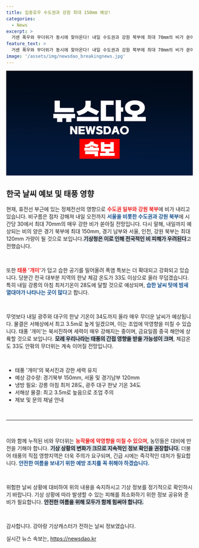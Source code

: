 ```yaml
---
title: 집중호우 수도권과 강원 최대 150mm 예상!
categories:
  - News
excerpt: >
  거센 폭우와 무더위가 동시에 찾아온다! 내일 수도권과 강원 북부에 최대 70mm의 비가 쏟아지고, 체감온도는 33도를 넘길 전망. 태풍 개미의 영향으로 예측되는 기상 변화가 주목받고 있다!
feature_text: >
  거센 폭우와 무더위가 동시에 찾아온다! 내일 수도권과 강원 북부에 최대 70mm의 비가 쏟아지고, 체감온도는 33도를 넘길 전망. 태풍 개미의 영향으로 예측되는 기상 변화가 주목받고 있다!
image: '/assets/img/newsdao_breakingnews.jpg'
---
```


<p><img src="/assets/img/newsdao_breakingnews.jpg" alt="implanttips 속보" /></p>

<h2 data-ke-size="size26">한국 날씨 예보 및 태풍 영향</h2>

<p data-ke-size="size16">현재, 휴전선 부근에 있는 정체전선의 영향으로 <b><span style="color: #ee2323;">수도권 일부와 강원 북부</span></b>에 비가 내리고 있습니다. 비구름은 점차 강해져 내일 오전까지 <b><span style="color: #1a5490;">서울을 비롯한 수도권과 강원 북부</span></b>에 시간당 30에서 최대 70mm의 매우 강한 비가 쏟아질 전망입니다. 다시 말해, 내일까지 예상되는 비의 양은 경기 북부에 최대 150mm, 경기 남부와 서울, 인천, 강원 북부는 최대 120mm 가량이 될 것으로 보입니다.<b><span style="background-color: #21538527;">기상청은 이로 인해 전국적인 비 피해가 우려된다</span></b>고 전했습니다.</p>

<p data-ke-size="size16">&nbsp;</p>

<p data-ke-size="size16">또한 <b><span style="color: #ee2323;">태풍 '개미'</span></b>가 덥고 습한 공기를 밀어올려 폭염 특보는 더 확대되고 강화되고 있습니다. 당분간 전국 대부분 지역의 한낮 체감 온도가 33도 이상으로 올라 무덥겠습니다. 특히 내일 강릉의 아침 최저기온이 28도에 달할 것으로 예상되며, <b><span style="color: #1a5490;">습한 날씨 탓에 밤새 열대야가 나타나는 곳이 많다</span></b>고 합니다.</p>

<p data-ke-size="size16">&nbsp;</p>

<p data-ke-size="size16">무엇보다 내일 광주와 대구의 한낮 기온이 34도까지 올라 매우 무더운 날씨가 예상됩니다. 물결은 서해상에서 최고 3.5m로 높게 일겠으며, 이는 조업에 악영향을 미칠 수 있습니다. 태풍 '개미'는 북서진하며 세력이 매우 강해지는 중이며, 금요일쯤 중국 해안에 상륙할 것으로 보입니다. <b><span style="background-color: #21538527;">모레 우리나라는 태풍의 간접 영향을 받을 가능성이 크며</span></b>, 체감온도 33도 안팎의 무더위는 계속 이어질 전망입니다.</p>

<p data-ke-size="size16">&nbsp;</p>

<ul>
<li>태풍 '개미'의 북서진과 강한 세력 유지</li>
<li>예상 강수량: 경기북부 150mm, 서울 및 경기남부 120mm</li>
<li>냉방 필요: 강릉 아침 최저 28도, 광주 대구 한낮 기온 34도</li>
<li>서해상 물결: 최고 3.5m로 높음으로 조업 주의</li>
<li>제보 및 문의 채널 안내</li>
</ul>

<p data-ke-size="size16">&nbsp;</p>

<hr />

<p data-ke-size="size16">&nbsp;</p>

<p data-ke-size="size16">이와 함께 누적된 비와 무더위는 <b><span style="color: #ee2323;">농작물에 악영향을 미칠 수 있으며</span></b>, 농민들은 대비에 만전을 기해야 합니다. <b><span style="background-color: #21538527;">기상 상황의 변화가 크므로 지속적인 정보 확인을 권장합니다.</span></b> 더불어 태풍의 직접 영향지역은 더욱 주의가 요구되며, 긴급 시에는 즉각적인 대처가 필요합니다. <b><span style="color: #1a5490;">안전한 여름을 보내기 위한 예방 조치를 꼭 취해야 하겠습니다.</span></b></p>

<p data-ke-size="size16">&nbsp;</p>

<p data-ke-size="size16">위험한 날씨 상황에 대비하여 위의 내용을 숙지하시고 기상 정보를 정기적으로 확인하시기 바랍니다. 기상 상황에 따라 발생할 수 있는 피해를 최소화하기 위한 정보 공유와 준비가 필요합니다. <b><span style="background-color: #21538527;">안전한 여름을 위해 모두가 함께 힘써야 합니다.</span></b></p>

<p data-ke-size="size16">&nbsp;</p>

<p data-ke-size="size16">감사합니다. 강아랑 기상캐스터가 전하는 날씨 정보였습니다.</p>
실시간 뉴스 속보는, <a href="https://newsdao.kr" rel="dofollow">https://newsdao.kr</a>


